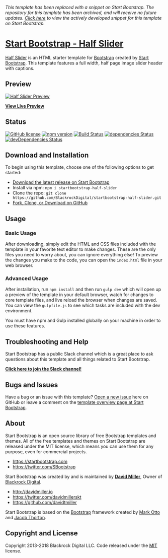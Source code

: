*This template has been replaced with a snippet on Start Bootstrap. The repository for this template has been archived, and will receive no future updates. [Click here](https://startbootstrap.com/snippets/half-slider/) to view the actively developed snippet for this template on Start Bootstrap.*

# [Start Bootstrap - Half Slider](https://startbootstrap.com/template-overviews/half-slider/)

[Half Slider](http://startbootstrap.com/template-overviews/half-slider/) is an HTML starter template for [Bootstrap](http://getbootstrap.com/) created by [Start Bootstrap](http://startbootstrap.com/). This template features a full width, half page image slider header with captions.

## Preview

[![Half Slider Preview](https://startbootstrap.com/assets/img/templates/half-slider.jpg)](https://blackrockdigital.github.io/startbootstrap-half-slider/)

**[View Live Preview](https://blackrockdigital.github.io/startbootstrap-half-slider/)**

## Status

[![GitHub license](https://img.shields.io/badge/license-MIT-blue.svg)](https://raw.githubusercontent.com/BlackrockDigital/startbootstrap-half-slider/master/LICENSE)
[![npm version](https://img.shields.io/npm/v/startbootstrap-half-slider.svg)](https://www.npmjs.com/package/startbootstrap-half-slider)
[![Build Status](https://travis-ci.org/BlackrockDigital/startbootstrap-half-slider.svg?branch=master)](https://travis-ci.org/BlackrockDigital/startbootstrap-half-slider)
[![dependencies Status](https://david-dm.org/BlackrockDigital/startbootstrap-half-slider/status.svg)](https://david-dm.org/BlackrockDigital/startbootstrap-half-slider)
[![devDependencies Status](https://david-dm.org/BlackrockDigital/startbootstrap-half-slider/dev-status.svg)](https://david-dm.org/BlackrockDigital/startbootstrap-half-slider?type=dev)

## Download and Installation

To begin using this template, choose one of the following options to get started:
* [Download the latest release on Start Bootstrap](https://startbootstrap.com/template-overviews/half-slider/)
* Install via npm: `npm i startbootstrap-half-slider`
* Clone the repo: `git clone https://github.com/BlackrockDigital/startbootstrap-half-slider.git`
* [Fork, Clone, or Download on GitHub](https://github.com/BlackrockDigital/startbootstrap-half-slider)

## Usage

### Basic Usage

After downloading, simply edit the HTML and CSS files included with the template in your favorite text editor to make changes. These are the only files you need to worry about, you can ignore everything else! To preview the changes you make to the code, you can open the `index.html` file in your web browser.

### Advanced Usage

After installation, run `npm install` and then run `gulp dev` which will open up a preview of the template in your default browser, watch for changes to core template files, and live reload the browser when changes are saved. You can view the `gulpfile.js` to see which tasks are included with the dev environment.

You must have npm and Gulp installed globally on your machine in order to use these features.

## Troubleshooting and Help

Start Bootstrap has a public Slack channel which is a great place to ask questions about this template and all things related to Start Bootstrap.

**[Click here to join the Slack channel!](https://startbootstrap-slack.herokuapp.com/)**

## Bugs and Issues

Have a bug or an issue with this template? [Open a new issue](https://github.com/BlackrockDigital/startbootstrap-half-slider/issues) here on GitHub or leave a comment on the [template overview page at Start Bootstrap](http://startbootstrap.com/template-overviews/half-slider/).

## About

Start Bootstrap is an open source library of free Bootstrap templates and themes. All of the free templates and themes on Start Bootstrap are released under the MIT license, which means you can use them for any purpose, even for commercial projects.

* https://startbootstrap.com
* https://twitter.com/SBootstrap

Start Bootstrap was created by and is maintained by **[David Miller](http://davidmiller.io/)**, Owner of [Blackrock Digital](http://blackrockdigital.io/).

* http://davidmiller.io
* https://twitter.com/davidmillerskt
* https://github.com/davidtmiller

Start Bootstrap is based on the [Bootstrap](http://getbootstrap.com/) framework created by [Mark Otto](https://twitter.com/mdo) and [Jacob Thorton](https://twitter.com/fat).

## Copyright and License

Copyright 2013-2018 Blackrock Digital LLC. Code released under the [MIT](https://github.com/BlackrockDigital/startbootstrap-half-slider/blob/gh-pages/LICENSE) license.
